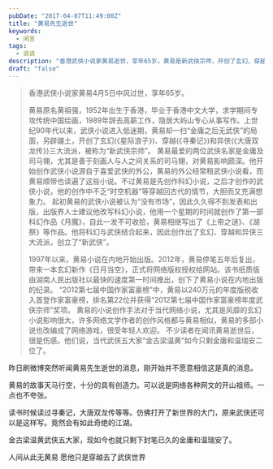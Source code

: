 ```yaml
---
pubDate: "2017-04-07T11:49:00Z"
title: "黄易先生逝世"
keywords:
  - 闲言
tags:
  - 说说
description: "香港武侠小说家黄易逝世，享年65岁。黄易是新武侠宗师，开创了玄幻、穿越和异侠三大流派。他的小说创作手法对当代网络小说产生了很大影响，许多网络文学作者的创作风格都与他相似。黄易的多部小说也改编成了网络游戏，深受年轻人喜爱。他的离世让读者感到伤感，如今金古梁温黄武侠五大家只剩下金庸和温瑞安。希望黄易只是穿越到了他笔下的武侠世界。"
draft: "false"
---
```


<blockquote>香港武侠小说家黄易4月5日中风过世，享年65岁。

黄易原名黄祖强，1952年出生于香港，毕业于香港中文大学，求学期间专攻传统中国绘画，1989年辞去高薪工作，隐居大屿山专心从事写作。上世纪90年代以来，武侠小说进入低迷期，黄易却一扫“金庸之后无武侠”的局面，另辟疆土，开创了玄幻(《星际浪子》)、穿越(《寻秦记》)和异侠(《大唐双龙传》)三大流派，被称为“新武侠宗师”。
黄易最爱的两位武侠名家是金庸及司马翎，尤其是善于刻画人与人之间关系的司马翎，对黄易影响颇深。他开始创作武侠小说源自于喜爱武侠的外公，黄易的外公经常租武侠小说看，而黄易顺带也读遍了这些小说。不过黄易是先创作科幻小说，之后才创作的武侠小说，他的创作中不乏“时空机器”等穿越回古代的情节，大胆而又充满想象力。
起初黄易的武侠小说被认为“没有市场”，因此久久得不到发表和出版，出版界人士建议他改写科幻小说，他用一个星期的时间就创作了第一部科幻作品《月魔》，自此一发不可收拾，黄易相继写出了《上帝之谜》、《湖祭》等作品。他将科幻与武侠结合起来，因此创作出了玄幻、穿越和异侠三大流派，创立了“新武侠”。

1997年以来，黄易小说在内地开始出版。2012年，黄易停笔五年后复出，带来一本玄幻新作《日月当空》，正式将网络版权授权给网站。该书纸质版由湖南人民出版社以最快的速度第一时间推出，创下了黄易小说在内地出版的纪录。
“2012第七届中国作家富豪榜”中，黄易以240万元的年度版税收入首登作家富豪榜，排名第22位并获得“2012第七届中国作家富豪榜年度武侠宗师”奖项。
黄易的小说创作手法对于当代网络小说，尤其是风靡的玄幻小说影响很大，许多网络文学作者的创作风格都与黄易相似，黄易的多部小说也改编成了网络游戏，很受年轻人欢迎。
不少读者在闻讯黄易逝世后，很是伤感。他们说，当代武侠五大家“金古梁温黄”如今只剩金庸和温瑞安二位了。</blockquote>
<p>昨日刷微博突然听闻黄易先生逝世的消息，刚开始并不愿意相信这是真的消息。</p>
<p>黄易的故事天马行空，十分的具有创造力。可以说是网络各种网文的开山祖师。一点也不夸张。</p>
<p>读书时候读过寻秦记，大唐双龙传等等。仿佛打开了新世界的大门，原来武侠还可以是这样写。竟然会有如此奇绝的江湖。</p>
<p>金古梁温黄武侠五大家，现如今也就只剩下封笔已久的金庸和温瑞安了。</p>

 人间从此无黄易 愿他只是穿越去了武侠世界